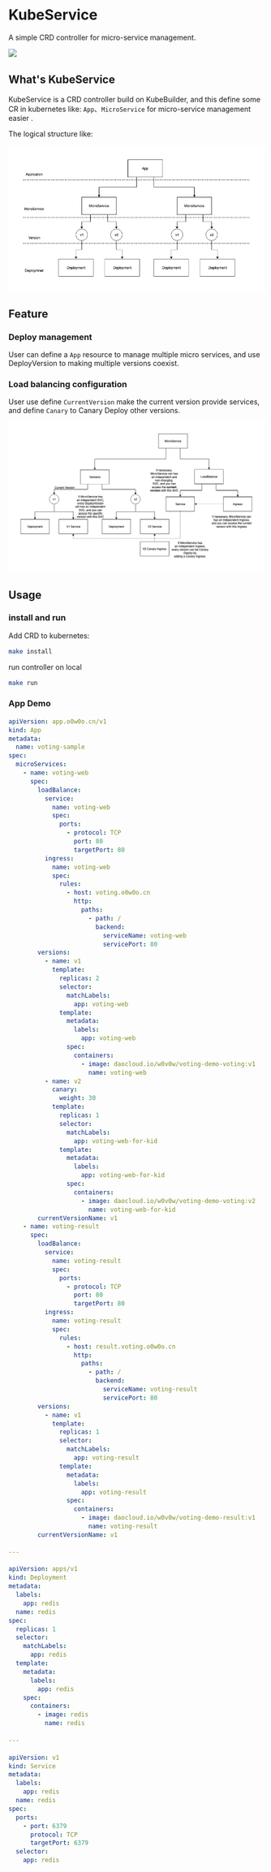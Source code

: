 # KubeService

A simple CRD controller for micro-service management.

![](https://github.com/Coderhypo/KubeService/blob/master/docs/img/KubeService.gif?raw=true)

## What's KubeService

KubeService is a CRD controller build on KubeBuilder, 
and this define some CR in kubernetes like: `App`、`MicroService` for micro-service management easier .

The logical structure like:

![](https://github.com/Coderhypo/KubeService/blob/master/docs/img/logical_structure.jpg?raw=true)

## Feature

### Deploy management

User can define a `App` resource to manage multiple micro services, 
and use DeployVersion to making multiple versions coexist.

### Load balancing configuration

User use define `CurrentVersion` make the current version provide services, 
and define `Canary` to Canary Deploy other versions.

![](https://github.com/Coderhypo/KubeService/blob/master/docs/img/loadbalance.jpg?raw=true)

## Usage

### install and run

Add CRD to kubernetes:

```bash
make install
```

run controller on local

```bash
make run
```

### App Demo

```yaml
apiVersion: app.o0w0o.cn/v1
kind: App
metadata:
  name: voting-sample
spec:
  microServices:
    - name: voting-web
      spec:
        loadBalance:
          service:
            name: voting-web
            spec:
              ports:
                - protocol: TCP
                  port: 80
                  targetPort: 80
          ingress:
            name: voting-web
            spec:
              rules:
                - host: voting.o0w0o.cn
                  http:
                    paths:
                      - path: /
                        backend:
                          serviceName: voting-web
                          servicePort: 80
        versions:
          - name: v1
            template:
              replicas: 2
              selector:
                matchLabels:
                  app: voting-web
              template:
                metadata:
                  labels:
                    app: voting-web
                spec:
                  containers:
                    - image: daocloud.io/w0v0w/voting-demo-voting:v1
                      name: voting-web
          - name: v2
            canary:
              weight: 30
            template:
              replicas: 1
              selector:
                matchLabels:
                  app: voting-web-for-kid
              template:
                metadata:
                  labels:
                    app: voting-web-for-kid
                spec:
                  containers:
                    - image: daocloud.io/w0v0w/voting-demo-voting:v2
                      name: voting-web-for-kid
        currentVersionName: v1
    - name: voting-result
      spec:
        loadBalance:
          service:
            name: voting-result
            spec:
              ports:
                - protocol: TCP
                  port: 80
                  targetPort: 80
          ingress:
            name: voting-result
            spec:
              rules:
                - host: result.voting.o0w0o.cn
                  http:
                    paths:
                      - path: /
                        backend:
                          serviceName: voting-result
                          servicePort: 80
        versions:
          - name: v1
            template:
              replicas: 1
              selector:
                matchLabels:
                  app: voting-result
              template:
                metadata:
                  labels:
                    app: voting-result
                spec:
                  containers:
                    - image: daocloud.io/w0v0w/voting-demo-result:v1
                      name: voting-result
        currentVersionName: v1

---

apiVersion: apps/v1
kind: Deployment
metadata:
  labels:
    app: redis
  name: redis
spec:
  replicas: 1
  selector:
    matchLabels:
      app: redis
  template:
    metadata:
      labels:
        app: redis
    spec:
      containers:
        - image: redis
          name: redis

---

apiVersion: v1
kind: Service
metadata:
  labels:
    app: redis
  name: redis
spec:
  ports:
    - port: 6379
      protocol: TCP
      targetPort: 6379
  selector:
    app: redis
```
